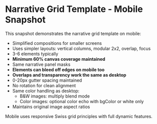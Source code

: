 # Narrative Grid Template - Mobile Snapshot

This snapshot demonstrates the narrative grid template on mobile:
- Simplified compositions for smaller screens
- Uses simpler layouts: vertical columns, modular 2x2, overlap, focus
- 3-6 elements typically
- **Minimum 60% canvas coverage maintained**
- Same narrative panel masks
- **Elements can bleed off edges on mobile too**
- **Overlaps and transparency work the same as desktop**
- 0-20px gutter spacing maintained
- No rotation for clean alignment
- Same color handling as desktop:
  - B&W images: multiply blend mode
  - Color images: optional color echo with bgColor or white only
- Maintains original image aspect ratios

Mobile uses responsive Swiss grid principles with full dynamic features.
